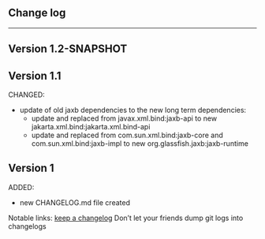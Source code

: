 ## Change log
----------------------

Version 1.2-SNAPSHOT
-------------

Version 1.1
-------------

CHANGED:

- update of old jaxb dependencies to the new long term dependencies:
  - update and replaced from javax.xml.bind:jaxb-api to new jakarta.xml.bind:jakarta.xml.bind-api
  - update and replaced from com.sun.xml.bind:jaxb-core and com.sun.xml.bind:jaxb-impl to new org.glassfish.jaxb:jaxb-runtime

Version 1
-------------

ADDED:

- new CHANGELOG.md file created

Notable links:
[keep a changelog](http://keepachangelog.com/en/1.0.0/) Don’t let your friends dump git logs into changelogs
